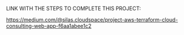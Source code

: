 LINK WITH THE STEPS TO COMPLETE THIS PROJECT:

https://medium.com/@silas.cloudspace/project-aws-terraform-cloud-consulting-web-app-f6aa1abee1c2